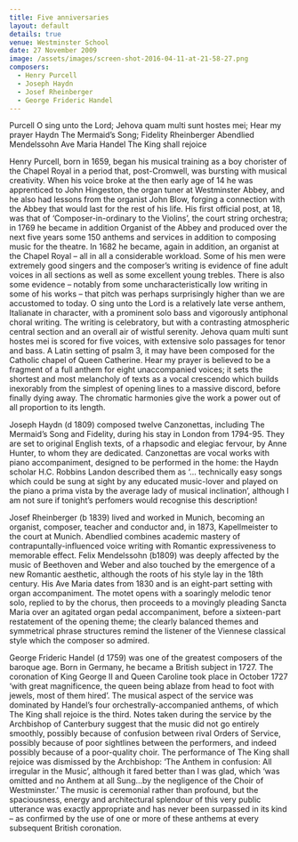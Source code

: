 ```yaml
---
title: Five anniversaries
layout: default
details: true
venue: Westminster School
date: 27 November 2009
image: /assets/images/screen-shot-2016-04-11-at-21-58-27.png
composers: 
  - Henry Purcell
  - Joseph Haydn
  - Josef Rheinberger
  - George Frideric Handel
---
```

Purcell O sing unto the Lord; Jehova quam multi sunt hostes mei; Hear my prayer
Haydn The Mermaid’s Song; Fidelity
Rheinberger Abendlied
Mendelssohn Ave Maria
Handel The King shall rejoice

Henry Purcell, born in 1659, began his musical training as a boy chorister of the Chapel Royal in a period that, post-Cromwell, was bursting with musical creativity.  When his voice broke at the then early age of 14 he was apprenticed to John Hingeston, the organ tuner at Westminster Abbey, and he also had lessons from the organist John Blow, forging a connection with the Abbey that would last for the rest of his life.  His first official post, at 18, was that of ‘Composer-in-ordinary to the Violins’, the court string orchestra; in 1769 he became in addition Organist of the Abbey and produced over the next five years some 150 anthems and services in addition to composing music for the theatre.  In 1682 he became, again in addition, an organist at the Chapel Royal – all in all a considerable workload.  Some of his men were extremely good singers and the composer’s writing is evidence of fine adult voices in all sections as well as some excellent young trebles.  There is also some evidence – notably from some uncharacteristically low writing in some of his works – that pitch was perhaps surprisingly higher than we are accustomed to today.  O sing unto the Lord is a relatively late verse anthem, Italianate in character, with a prominent solo bass and vigorously antiphonal choral writing.  The writing is celebratory, but with a contrasting atmospheric central section and an overall air of wistful serenity.  Jehova quam multi sunt hostes mei is scored for five voices, with extensive solo passages for tenor and bass.  A Latin setting of psalm 3, it may have been composed for the Catholic chapel of Queen Catherine.  Hear my prayer is believed to be a fragment of a full anthem for eight unaccompanied voices; it sets the shortest and most melancholy of texts as a vocal crescendo which builds inexorably from the simplest of opening lines to a massive discord, before finally dying away. The chromatic harmonies give the work a power out of all proportion to its length.

Joseph Haydn (d 1809) composed twelve Canzonettas, including The Mermaid’s Song and Fidelity, during his stay in London from 1794-95.  They are set to original English texts, of a rhapsodic and elegiac fervour, by Anne Hunter, to whom they are dedicated.  Canzonettas are vocal works with piano accompaniment, designed to be performed in the home: the Haydn scholar H.C. Robbins Landon described them as ‘… technically easy songs which could be sung at sight by any educated music-lover and played on the piano a prima vista by the average lady of musical inclination’, although I am not sure if tonight’s perfomers would recognise this description!

Josef Rheinberger (b 1839) lived and worked in Munich, becoming an organist, composer, teacher and conductor and, in 1873, Kapellmeister to the court at Munich. Abendlied combines academic mastery of contrapuntally-influenced voice writing with Romantic expressiveness to memorable effect.  Felix Mendelssohn (b1809) was deeply affected by the music of Beethoven and Weber and also touched by the emergence of a new Romantic aesthetic, although the roots of his style lay in the 18th century.  His Ave Maria dates from 1830 and is an eight-part setting with organ accompaniment.  The motet opens with a soaringly melodic tenor solo, replied to by the chorus, then proceeds to a movingly pleading Sancta Maria over an agitated organ pedal accompaniment, before a sixteen-part restatement of the opening theme; the clearly balanced themes and symmetrical phrase structures remind the listener of the Viennese classical style which the composer so admired.

George Frideric Handel (d 1759) was one of the greatest composers of the baroque age. Born in Germany, he became a British subject in 1727. The coronation of King George II and Queen Caroline took place in October 1727 ‘with great magnificence, the queen being ablaze from head to foot with jewels, most of them hired’.  The musical aspect of the service was dominated by Handel’s four orchestrally-accompanied anthems, of which The King shall rejoice is the third.  Notes taken during the service by the Archbishop of Canterbury suggest that the music did not go entirely smoothly, possibly because of confusion between rival Orders of Service, possibly because of poor sightlines between the performers, and indeed possibly because of a poor-quality choir.  The performance of The King shall rejoice was dismissed by the Archbishop: ‘The Anthem in confusion: All irregular in the Music’, although it fared better than I was glad, which ‘was omitted and no Anthem at all Sung…by the negligence of the Choir of Westminster.’  The music is ceremonial rather than profound, but the spaciousness, energy and architectural splendour of this very public utterance was exactly appropriate and has never been surpassed in its kind – as confirmed by the use of one or more of these anthems at every subsequent British coronation.